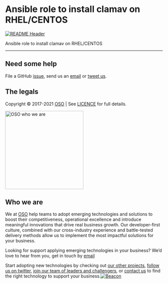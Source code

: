 
<!-- markdownlint-disable -->
# Ansible role to install clamav on RHEL/CENTOS


<!-- markdownlint-restore -->

[![README Header][readme_header_img]][readme_header_link]

<!--




  ** DO NOT EDIT THIS FILE
  **
  ** This file was automatically generated by the `build-harness`.
  ** 1) Make all changes to `README.yaml`
  ** 2) Run `make init` (you only need to do this once)
  ** 3) Run`make readme` to rebuild this file.
  **
  ** (We maintain HUNDREDS of open source projects. This is how we maintain our sanity.)
  **





-->
Ansible role to install clamav on RHEL/CENTOS

---

















## Need some help

File a GitHub [issue](https://github.com/osodevops/ansible-role-clamav//issues), send us an [email][email] or [tweet us][twitter].

## The legals

Copyright © 2017-2021 [OSO](https://oso.sh) | See [LICENCE](LICENSE) for full details.

[<img src="https://oso-public-resources.s3.eu-west-1.amazonaws.com/oso-logo-green.png" alt="OSO who we are" width="250"/>](https://oso.sh/who-we-are/)

## Who we are

We at [OSO][website] help teams to adopt emerging technologies and solutions to boost their competitiveness, operational excellence and introduce meaningful innovations that drive real business growth. Our developer-first culture, combined with our cross-industry experience and battle-tested delivery methods allow us to implement the most impactful solutions for your business.

Looking for support applying emerging technologies in your business? We’d love to hear from you, get in touch by [email][email]

Start adopting new technologies by checking out [our other projects][github], [follow us on twitter][twitter], [join our team of leaders and challengers][careers], or [contact us][contact] to find the right technology to support your business.[![Beacon][beacon]][website]

  [logo]: https://oso-public-resources.s3.eu-west-1.amazonaws.com/oso-logo-green.png
  [website]: https://oso.sh?utm_source=github&utm_medium=readme&utm_campaign=osodevops/ansible-role-clamav/&utm_content=website
  [github]: https://github.com/osodevops?utm_source=github&utm_medium=readme&utm_campaign=osodevops/ansible-role-clamav/&utm_content=github
  [careers]: https://oso.sh/careers/?utm_source=github&utm_medium=readme&utm_campaign=osodevops/ansible-role-clamav/&utm_content=careers
  [contact]: https://oso.sh/contact/?utm_source=github&utm_medium=readme&utm_campaign=osodevops/ansible-role-clamav/&utm_content=contact
  [linkedin]: https://www.linkedin.com/company/oso-devops?utm_source=github&utm_medium=readme&utm_campaign=osodevops/ansible-role-clamav/&utm_content=linkedin
  [twitter]: https://twitter.com/osodevops?utm_source=github&utm_medium=readme&utm_campaign=osodevops/ansible-role-clamav/&utm_content=twitter
  [email]: mailto:enquiries@oso.sh?utm_source=github&utm_medium=readme&utm_campaign=osodevops/ansible-role-clamav/&utm_content=email
  [readme_header_img]: https://oso-public-resources.s3.eu-west-1.amazonaws.com/oso-animation.gif
  [readme_header_link]: https://oso.sh/what-we-do/?utm_source=github&utm_medium=readme&utm_campaign=osodevops/ansible-role-clamav/&utm_content=readme_header_link
  [beacon]: https://github-analyics.ew.r.appspot.com/G-WV0Q3HYW08/osodevops/ansible-role-clamav/?pixel&cs=github&cm=readme&an=ansible-role-clamav

